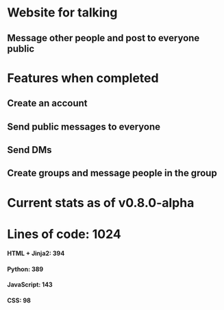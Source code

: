 # Website for talking
## Message other people and post to everyone public
# Features when completed
## Create an account
## Send public messages to everyone
## Send DMs
## Create groups and message people in the group
# Current stats as of v0.8.0-alpha
# Lines of code: 1024 

#### HTML + Jinja2: 394
#### Python: 389
#### JavaScript: 143
#### CSS: 98

